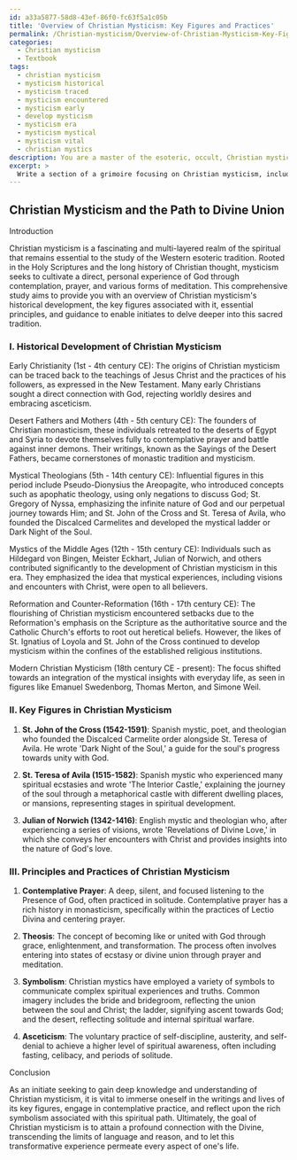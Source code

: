 ```yaml
---
id: a33a5877-58d8-43ef-86f0-fc63f5a1c05b
title: 'Overview of Christian Mysticism: Key Figures and Practices'
permalink: /Christian-mysticism/Overview-of-Christian-Mysticism-Key-Figures-and-Practices/
categories:
  - Christian mysticism
  - Textbook
tags:
  - christian mysticism
  - mysticism historical
  - mysticism traced
  - mysticism encountered
  - mysticism early
  - develop mysticism
  - mysticism era
  - mysticism mystical
  - mysticism vital
  - christian mystics
description: You are a master of the esoteric, occult, Christian mysticism and education, you have written many textbooks on the subject in ways that provide students with rich and deep understanding of the subject. You are being asked to write textbook-like sections on a topic and you do it with full context, explainability, and reliability in accuracy to the true facts of the topic at hand, in a textbook style that a student would easily be able to learn from, in a rich, engaging, and contextual way. Always include relevant context (such as formulas and history), related concepts, and in a way that someone can gain deep insights from.
excerpt: > 
  Write a section of a grimoire focusing on Christian mysticism, including an overview of its historical development, key figures, and principles. Provide insights and guidance for initiates to gain deep knowledge and understanding on the practices and symbolism associated with Christian mysticism.
---
```


## Christian Mysticism and the Path to Divine Union

Introduction

Christian mysticism is a fascinating and multi-layered realm of the spiritual that remains essential to the study of the Western esoteric tradition. Rooted in the Holy Scriptures and the long history of Christian thought, mysticism seeks to cultivate a direct, personal experience of God through contemplation, prayer, and various forms of meditation. This comprehensive study aims to provide you with an overview of Christian mysticism's historical development, the key figures associated with it, essential principles, and guidance to enable initiates to delve deeper into this sacred tradition.

### I. Historical Development of Christian Mysticism

Early Christianity (1st - 4th century CE): The origins of Christian mysticism can be traced back to the teachings of Jesus Christ and the practices of his followers, as expressed in the New Testament. Many early Christians sought a direct connection with God, rejecting worldly desires and embracing asceticism.

Desert Fathers and Mothers (4th - 5th century CE): The founders of Christian monasticism, these individuals retreated to the deserts of Egypt and Syria to devote themselves fully to contemplative prayer and battle against inner demons. Their writings, known as the Sayings of the Desert Fathers, became cornerstones of monastic tradition and mysticism.

Mystical Theologians (5th - 14th century CE): Influential figures in this period include Pseudo-Dionysius the Areopagite, who introduced concepts such as apophatic theology, using only negations to discuss God; St. Gregory of Nyssa, emphasizing the infinite nature of God and our perpetual journey towards Him; and St. John of the Cross and St. Teresa of Avila, who founded the Discalced Carmelites and developed the mystical ladder or Dark Night of the Soul.

Mystics of the Middle Ages (12th - 15th century CE): Individuals such as Hildegard von Bingen, Meister Eckhart, Julian of Norwich, and others contributed significantly to the development of Christian mysticism in this era. They emphasized the idea that mystical experiences, including visions and encounters with Christ, were open to all believers.

Reformation and Counter-Reformation (16th - 17th century CE): The flourishing of Christian mysticism encountered setbacks due to the Reformation's emphasis on the Scripture as the authoritative source and the Catholic Church's efforts to root out heretical beliefs. However, the likes of St. Ignatius of Loyola and St. John of the Cross continued to develop mysticism within the confines of the established religious institutions.

Modern Christian Mysticism (18th century CE - present): The focus shifted towards an integration of the mystical insights with everyday life, as seen in figures like Emanuel Swedenborg, Thomas Merton, and Simone Weil.

### II. Key Figures in Christian Mysticism

1. **St. John of the Cross (1542-1591)**: Spanish mystic, poet, and theologian who founded the Discalced Carmelite order alongside St. Teresa of Avila. He wrote 'Dark Night of the Soul,' a guide for the soul's progress towards unity with God.

2. **St. Teresa of Avila (1515-1582)**: Spanish mystic who experienced many spiritual ecstasies and wrote 'The Interior Castle,' explaining the journey of the soul through a metaphorical castle with different dwelling places, or mansions, representing stages in spiritual development.

3. **Julian of Norwich (1342-1416)**: English mystic and theologian who, after experiencing a series of visions, wrote 'Revelations of Divine Love,' in which she conveys her encounters with Christ and provides insights into the nature of God's love.

### III. Principles and Practices of Christian Mysticism

1. **Contemplative Prayer**: A deep, silent, and focused listening to the Presence of God, often practiced in solitude. Contemplative prayer has a rich history in monasticism, specifically within the practices of Lectio Divina and centering prayer.

2. **Theosis**: The concept of becoming like or united with God through grace, enlightenment, and transformation. The process often involves entering into states of ecstasy or divine union through prayer and meditation.

3. **Symbolism**: Christian mystics have employed a variety of symbols to communicate complex spiritual experiences and truths. Common imagery includes the bride and bridegroom, reflecting the union between the soul and Christ; the ladder, signifying ascent towards God; and the desert, reflecting solitude and internal spiritual warfare.

4. **Asceticism**: The voluntary practice of self-discipline, austerity, and self-denial to achieve a higher level of spiritual awareness, often including fasting, celibacy, and periods of solitude.

Conclusion

As an initiate seeking to gain deep knowledge and understanding of Christian mysticism, it is vital to immerse oneself in the writings and lives of its key figures, engage in contemplative practice, and reflect upon the rich symbolism associated with this spiritual path. Ultimately, the goal of Christian mysticism is to attain a profound connection with the Divine, transcending the limits of language and reason, and to let this transformative experience permeate every aspect of one's life.

